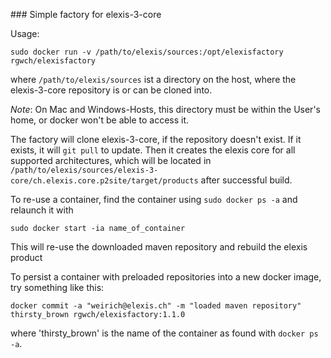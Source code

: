 ### Simple factory for elexis-3-core

Usage: 

    sudo docker run -v /path/to/elexis/sources:/opt/elexisfactory rgwch/elexisfactory

where `/path/to/elexis/sources` ist a directory on the host, where the elexis-3-core repository is or can be cloned into.

_Note_: On Mac and Windows-Hosts, this directory must be within the User's home, or docker won't be able to access it.

The factory will clone elexis-3-core, if the repository doesn't exist. If it exists, it will `git pull` to update. Then it creates the elexis core for all supported architectures, which will be located in `/path/to/elexis/sources/elexis-3-core/ch.elexis.core.p2site/target/products` after successful build.

To re-use a container, find the container using `sudo docker ps -a` and relaunch it with

    sudo docker start -ia name_of_container
    
This will re-use the downloaded maven repository and rebuild the elexis product


To persist a container with preloaded repositories into a new docker image, try something like this:

    docker commit -a "weirich@elexis.ch" -m "loaded maven repository" thirsty_brown rgwch/elexisfactory:1.1.0
    
    
where 'thirsty_brown' is the name of the container as found with `docker ps -a`.
